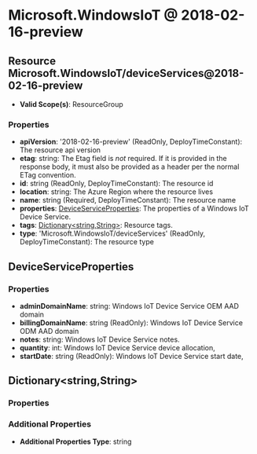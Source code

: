 # Microsoft.WindowsIoT @ 2018-02-16-preview

## Resource Microsoft.WindowsIoT/deviceServices@2018-02-16-preview
* **Valid Scope(s)**: ResourceGroup
### Properties
* **apiVersion**: '2018-02-16-preview' (ReadOnly, DeployTimeConstant): The resource api version
* **etag**: string: The Etag field is *not* required. If it is provided in the response body, it must also be provided as a header per the normal ETag convention.
* **id**: string (ReadOnly, DeployTimeConstant): The resource id
* **location**: string: The Azure Region where the resource lives
* **name**: string (Required, DeployTimeConstant): The resource name
* **properties**: [DeviceServiceProperties](#deviceserviceproperties): The properties of a Windows IoT Device Service.
* **tags**: [Dictionary<string,String>](#dictionarystringstring): Resource tags.
* **type**: 'Microsoft.WindowsIoT/deviceServices' (ReadOnly, DeployTimeConstant): The resource type

## DeviceServiceProperties
### Properties
* **adminDomainName**: string: Windows IoT Device Service OEM AAD domain
* **billingDomainName**: string (ReadOnly): Windows IoT Device Service ODM AAD domain
* **notes**: string: Windows IoT Device Service notes.
* **quantity**: int: Windows IoT Device Service device allocation,
* **startDate**: string (ReadOnly): Windows IoT Device Service start date,

## Dictionary<string,String>
### Properties
### Additional Properties
* **Additional Properties Type**: string

